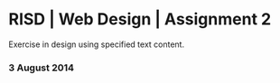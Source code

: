 # RISD | Web Design | Assignment 2

Exercise in design using specified text content.

### 3 August 2014
